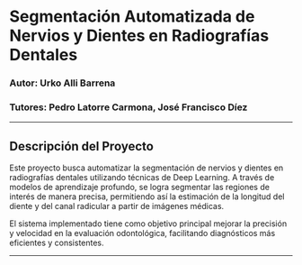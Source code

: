 # **Segmentación Automatizada de Nervios y Dientes en Radiografías Dentales**

### **Autor:** Urko Alli Barrena  
### **Tutores:** Pedro Latorre Carmona, José Francisco Díez

---

## **Descripción del Proyecto**

Este proyecto busca automatizar la segmentación de nervios y dientes en radiografías dentales utilizando técnicas de Deep Learning. A través de modelos de aprendizaje profundo, se logra segmentar las regiones de interés de manera precisa, permitiendo así la estimación de la longitud del diente y del canal radicular a partir de imágenes médicas.

El sistema implementado tiene como objetivo principal mejorar la precisión y velocidad en la evaluación odontológica, facilitando diagnósticos más eficientes y consistentes.

---
